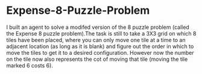 # Expense-8-Puzzle-Problem
I built an agent to solve a modifed version of the 8 puzzle problem (called the Expense 8 puzzle problem).The task is still to take a 3X3 grid on which 8 tiles have been placed, where you can only move one tile at a time to an adjacent location (as long as it is blank) and figure out the order in which to move the tiles to get it to a desired configuration. However now the number on the tile now also represents the cot of moving that tile (moving the tile marked 6 costs 6).
